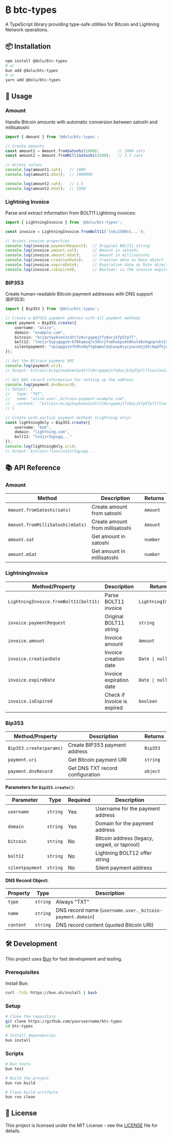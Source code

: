 # ₿ btc-types

A TypeScript library providing type-safe utilities for Bitcoin and Lightning Network operations.

## 📦 Installation

```bash
npm install @dolu/btc-types
# or
bun add @dolu/btc-types
# or  
yarn add @dolu/btc-types
```

## 🚀 Usage

### Amount

Handle Bitcoin amounts with automatic conversion between satoshi and millisatoshi:

```typescript
import { Amount } from '@dolu/btc-types';

// Create amounts
const amount1 = Amount.fromSatoshi(1000);        // 1000 sats
const amount2 = Amount.fromMilliSatoshi(1500);   // 1.5 sats

// Access values
console.log(amount1.sat);   // 1000
console.log(amount1.mSat);  // 1000000

console.log(amount2.sat);   // 1.5  
console.log(amount2.mSat);  // 1500
```

### Lightning Invoice

Parse and extract information from BOLT11 Lightning invoices:

```typescript
import { LightningInvoice } from '@dolu/btc-types';

const invoice = LightningInvoice.fromBolt11('lnbc1500n1...');

// Access invoice properties
console.log(invoice.paymentRequest);  // Original BOLT11 string
console.log(invoice.amount.sat);      // Amount in satoshi
console.log(invoice.amount.mSat);     // Amount in millisatoshi
console.log(invoice.creationDate);    // Creation date as Date object
console.log(invoice.expireDate);      // Expiration date as Date object  
console.log(invoice.isExpired);       // Boolean: is the invoice expired?
```

### BIP353 

Create human-readable Bitcoin payment addresses with DNS support (BIP353):

```typescript
import { Bip353 } from '@dolu/btc-types';

// Create a BIP353 payment address with all payment methods
const payment = Bip353.create({
    username: "alice",
    domain: "example.com",
    bitcoin: "bc1qztwy6xen3zdtt7z0vrgapmjtfz8acjkfp5fp7l",
    bolt12: "lno1zr5qyugqgskrk70kqmuq7v3dnr2fnmhukps9n8hut48vkqpqnskt2svsqwjakp7k6pyhtkuxw7y2kqmsxlwruhzqv0zsnhh9q3t9xhx39suc6qsr07ekm5esdyum0w66mnx8vdquwvp7dp5jp7j3v5cp6aj0w329fnkqqv60q96sz5nkrc5r95qffx002q53tqdk8x9m2tmt85jtpmcycvfnrpx3lr45h2g7na3sec7xguctfzzcm8jjqtj5ya27te60j03vpt0vq9tm2n9yxl2hngfnmygesa25s4u4zlxewqpvp94xt7rur4rhxunwkthk9vly3lm5hh0pqv4aymcqejlgssnlpzwlggykkajp7yjs5jvr2agkyypcdlj280cy46jpynsezrcj2kwa2lyr8xvd6lfkph4xrxtk2xc3lpq",
    silentpayment: "sp1qqgste7k9hx0qftg6qmwlkqtwuy6cycyavzmzj85c6qdfhjdpdjtdgqjuexzk6murw56suy3e0rd2cgqvycxttddwsvgxe2usfpxumr70xc9pkqwv"
});

// Get the Bitcoin payment URI
console.log(payment.uri);
// Output: bitcoin:bc1qztwy6xen3zdtt7z0vrgapmjtfz8acjkfp5fp7l?lno=lno1zr5qyugq...&sp=sp1qqgste7k9hx0q...

// Get DNS record information for setting up the address
console.log(payment.dnsRecord);
// Output: {
//   type: "TXT",
//   name: "alice.user._bitcoin-payment.example.com", 
//   content: '"bitcoin:bc1qztwy6xen3zdtt7z0vrgapmjtfz8acjkfp5fp7l?lno=lno1zr5qyugq...&sp=sp1qqgste7k9hx0q..."'
// }

// Create with partial payment methods (Lightning only)
const lightningOnly = Bip353.create({
    username: "bob",
    domain: "lightning.com",
    bolt12: "lno1zr5qyugq..."
});
console.log(lightningOnly.uri);
// Output: bitcoin:?lno=lno1zr5qyugq...
```

## 📚 API Reference

### Amount

| Method | Description | Returns |
|--------|-------------|---------|
| `Amount.fromSatoshi(sats)` | Create amount from satoshi | `Amount` |
| `Amount.fromMilliSatoshi(mSats)` | Create amount from millisatoshi | `Amount` |
| `amount.sat` | Get amount in satoshi | `number` |
| `amount.mSat` | Get amount in millisatoshi | `number` |

### LightningInvoice

| Method/Property | Description | Returns |
|-----------------|-------------|---------|
| `LightningInvoice.fromBolt11(bolt11)` | Parse BOLT11 invoice | `LightningInvoice` |
| `invoice.paymentRequest` | Original BOLT11 string | `string` |
| `invoice.amount` | Invoice amount | `Amount` |
| `invoice.creationDate` | Invoice creation date | `Date \| null` |
| `invoice.expireDate` | Invoice expiration date | `Date \| null` |
| `invoice.isExpired` | Check if invoice is expired | `boolean` |

### Bip353

| Method/Property | Description | Returns |
|-----------------|-------------|---------|
| `Bip353.create(params)` | Create BIP353 payment address | `Bip353` |
| `payment.uri` | Get Bitcoin payment URI | `string` |
| `payment.dnsRecord` | Get DNS TXT record configuration | `object` |

**Parameters for `Bip353.create()`:**

| Parameter | Type | Required | Description |
|-----------|------|----------|-------------|
| `username` | `string` | Yes | Username for the payment address |
| `domain` | `string` | Yes | Domain for the payment address |
| `bitcoin` | `string` | No | Bitcoin address (legacy, segwit, or taproot) |
| `bolt12` | `string` | No | Lightning BOLT12 offer string |
| `silentpayment` | `string` | No | Silent payment address |

**DNS Record Object:**

| Property | Type | Description |
|----------|------|-------------|
| `type` | `string` | Always "TXT" |
| `name` | `string` | DNS record name (`username.user._bitcoin-payment.domain`) |
| `content` | `string` | DNS record content (quoted Bitcoin URI) |

## 🛠️ Development

This project uses [Bun](https://bun.sh) for fast development and testing.

### Prerequisites

Install Bun:
```bash
curl -fsSL https://bun.sh/install | bash
```

### Setup

```bash
# Clone the repository
git clone https://github.com/yourusername/btc-types
cd btc-types

# Install dependencies
bun install
```

### Scripts

```bash
# Run tests
bun test

# Build the project
bun run build

# Clean build artifacts
bun run clean
```


## 📄 License

This project is licensed under the MIT License - see the [LICENSE](LICENSE) file for details.
